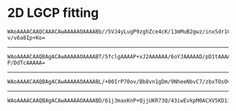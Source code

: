 # 2D LGCP fitting

    WAoAAAACAAQCAAACAwAAAAAOAAAABb//5VJ4yLugP9zghZce4cK/13mMuB2gwz/inxSdr1Ca
    v/v6a8Ip+Ko=

---

    WAoAAAACAAQBAgACAwAAAAAOAAAABT/5fclgAAAAP+xJ2AAAAAA/6oYJAAAAAD/pD1tAAAAA
    P/DdTcAAAAA=

---

    WAoAAAACAAQBAgACAwAAAAAOAAAABL/+00IrP70ov/Bb8vn1gDm/9NheeNbvC7/zbxTOsOvh
    

---

    WAoAAAACAAQBAgACAwAAAAAOAAAABD/61j3maxKnP+QjjUKR73Q/43iwEvkpM0ACXV5KD1iC
    

